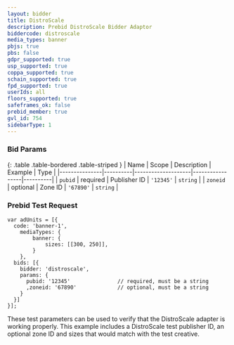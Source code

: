 ```yaml
---
layout: bidder
title: DistroScale
description: Prebid DistroScale Bidder Adaptor
biddercode: distroscale
media_types: banner
pbjs: true
pbs: false
gdpr_supported: true
usp_supported: true
coppa_supported: true
schain_supported: true
fpd_supported: true
userIds: all
floors_supported: true
safeframes_ok: false
prebid_member: true
gvl_id: 754
sidebarType: 1
---
```


### Bid Params

{: .table .table-bordered .table-striped }
| Name          | Scope    | Description        | Example         | Type     |
|---------------|----------|--------------------|-----------------|----------|
| `pubid`       | required | Publisher ID       | `'12345'`       | `string` |
| `zoneid`      | optional | Zone ID            | `'67890'`       | `string` |


### Prebid Test Request

```
var adUnits = [{
  code: 'banner-1',
	mediaTypes: {
		banner: {
			sizes: [[300, 250]],
		}
	},
  bids: [{
    bidder: 'distroscale',
    params: {
      pubid: '12345'               // required, must be a string
      ,zoneid: '67890'             // optional, must be a string
    }
  }]
}];
```

These test parameters can be used to verify that the DistroScale adapter is working properly. This example includes a DistroScale test publisher ID, an optional zone ID and sizes that would match with the test creative.
